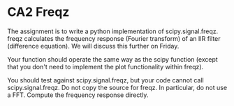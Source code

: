 # CA2 Freqz
The assignment is to write a python implementation of scipy.signal.freqz. freqz calculates the frequency response (Fourier transform) of an IIR filter (difference equation).  We will discuss this further on Friday.

Your function should operate the same way as the scipy function (except that you don't need to implement the plot functionality within freqz).

You should test against scipy.signal.freqz, but your code cannot call scipy.signal.freqz.  Do not copy the source for freqz.  In particular, do not use a FFT. Compute the frequency response directly. 
